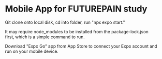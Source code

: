 # Mobile App for FUTUREPAIN study

Git clone onto local disk, cd into folder, run "npx expo start."  

It may require node_modules to be installed from the package-lock.json first, which is a simple command to run.  

Download "Expo Go" app from App Store to connect your Expo account and run on your mobile device.
